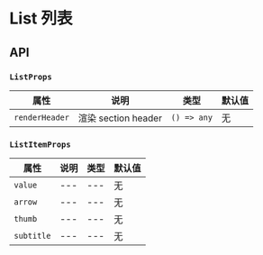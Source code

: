 # List 列表

## API
### `ListProps`
属性 | 说明 | 类型 | 默认值
--- | --- | --- | ---
`renderHeader` | 渲染 section header | `() => any`  | 无

### `ListItemProps`
属性 | 说明 | 类型 | 默认值
--- | --- | --- | ---
`value` | --- | --- | 无
`arrow` | --- | --- | 无
`thumb` | --- | --- | 无
`subtitle` | --- | --- | 无
